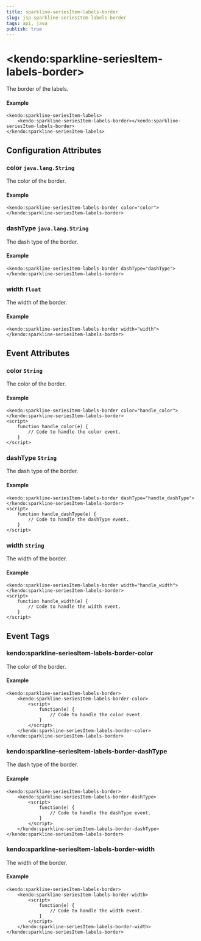 ```yaml
---
title: sparkline-seriesItem-labels-border
slug: jsp-sparkline-seriesItem-labels-border
tags: api, java
publish: true
---
```


# \<kendo:sparkline-seriesItem-labels-border\>

The border of the labels.

#### Example
    <kendo:sparkline-seriesItem-labels>
        <kendo:sparkline-seriesItem-labels-border></kendo:sparkline-seriesItem-labels-border>
    </kendo:sparkline-seriesItem-labels>

## Configuration Attributes

### color `java.lang.String`

The color of the border.

#### Example
    <kendo:sparkline-seriesItem-labels-border color="color">
    </kendo:sparkline-seriesItem-labels-border>

### dashType `java.lang.String`

The dash type of the border.

#### Example
    <kendo:sparkline-seriesItem-labels-border dashType="dashType">
    </kendo:sparkline-seriesItem-labels-border>

### width `float`

The width of the border.

#### Example
    <kendo:sparkline-seriesItem-labels-border width="width">
    </kendo:sparkline-seriesItem-labels-border>


## Event Attributes

### color `String`

The color of the border.


#### Example
    <kendo:sparkline-seriesItem-labels-border color="handle_color">
    </kendo:sparkline-seriesItem-labels-border>
    <script>
        function handle_color(e) {
            // Code to handle the color event.
        }
    </script>

### dashType `String`

The dash type of the border.


#### Example
    <kendo:sparkline-seriesItem-labels-border dashType="handle_dashType">
    </kendo:sparkline-seriesItem-labels-border>
    <script>
        function handle_dashType(e) {
            // Code to handle the dashType event.
        }
    </script>

### width `String`

The width of the border.


#### Example
    <kendo:sparkline-seriesItem-labels-border width="handle_width">
    </kendo:sparkline-seriesItem-labels-border>
    <script>
        function handle_width(e) {
            // Code to handle the width event.
        }
    </script>

## Event Tags

### kendo:sparkline-seriesItem-labels-border-color

The color of the border.


#### Example
    <kendo:sparkline-seriesItem-labels-border>
        <kendo:sparkline-seriesItem-labels-border-color>
            <script>
                function(e) {
                    // Code to handle the color event.
                }
            </script>
        </kendo:sparkline-seriesItem-labels-border-color>
    </kendo:sparkline-seriesItem-labels-border>

### kendo:sparkline-seriesItem-labels-border-dashType

The dash type of the border.


#### Example
    <kendo:sparkline-seriesItem-labels-border>
        <kendo:sparkline-seriesItem-labels-border-dashType>
            <script>
                function(e) {
                    // Code to handle the dashType event.
                }
            </script>
        </kendo:sparkline-seriesItem-labels-border-dashType>
    </kendo:sparkline-seriesItem-labels-border>

### kendo:sparkline-seriesItem-labels-border-width

The width of the border.


#### Example
    <kendo:sparkline-seriesItem-labels-border>
        <kendo:sparkline-seriesItem-labels-border-width>
            <script>
                function(e) {
                    // Code to handle the width event.
                }
            </script>
        </kendo:sparkline-seriesItem-labels-border-width>
    </kendo:sparkline-seriesItem-labels-border>

 
